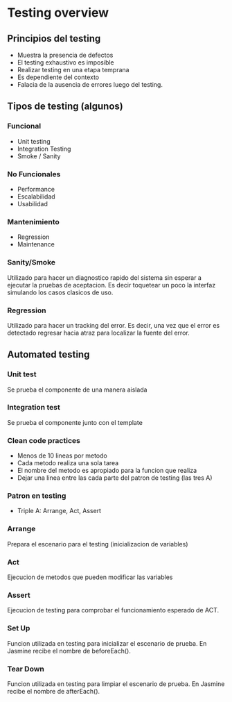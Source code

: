 # Testing overview 

## Principios del testing

* Muestra la presencia de defectos
* El testing exhaustivo es imposible
* Realizar testing en una etapa temprana
* Es dependiente del contexto
* Falacia de la ausencia de errores luego del testing.

## Tipos de testing (algunos)

### Funcional

* Unit testing
* Integration Testing
* Smoke / Sanity

### No Funcionales

* Performance
* Escalabilidad
* Usabilidad

### Mantenimiento

* Regression
* Maintenance

### Sanity/Smoke
Utilizado para hacer un diagnostico rapido del sistema sin esperar a ejecutar la pruebas de aceptacion. Es decir toquetear un poco la interfaz simulando los casos clasicos de uso.

### Regression
Utilizado para hacer un tracking del error. Es decir, una vez que el error es detectado regresar hacia atraz para localizar la fuente del error.


## Automated testing

### Unit test
Se prueba el componente de una manera aislada

### Integration test
Se prueba el componente junto con el template

### Clean code practices
 * Menos de 10 lineas por metodo
 * Cada metodo realiza una sola tarea
 * El nombre del metodo es apropiado para la funcion que realiza
 * Dejar una linea entre las cada parte del patron de testing (las tres A)

### Patron en testing
 * Triple A: Arrange, Act, Assert

### Arrange
Prepara el escenario para el testing (inicializacion de variables)

### Act
Ejecucion de metodos que pueden modificar las variables

### Assert
Ejecucion de testing para comprobar el funcionamiento esperado de ACT.

### Set Up
Funcion utilizada en testing para inicializar el escenario de prueba. En Jasmine recibe el nombre de beforeEach().

### Tear Down
Funcion utilizada en testing para limpiar el escenario de prueba. En Jasmine recibe el nombre de afterEach().
